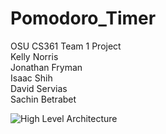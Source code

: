 # Pomodoro_Timer  
OSU CS361 Team 1 Project  
Kelly Norris  
Jonathan Fryman  
Isaac Shih  
David Servias  
Sachin Betrabet  

![High Level Architecture](https://i.imgur.com/KOV37Vk.jpg)

